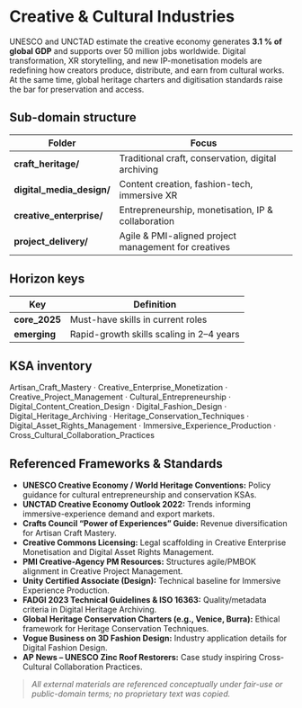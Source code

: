 Creative & Cultural Industries
==============================

UNESCO and UNCTAD estimate the creative economy generates **3.1 % of global GDP** and supports over 50 million jobs worldwide. Digital transformation, XR storytelling, and new IP-monetisation models are redefining how creators produce, distribute, and earn from cultural works. At the same time, global heritage charters and digitisation standards raise the bar for preservation and access.

## Sub-domain structure

| Folder | Focus |
|--------|-------|
| **craft_heritage/** | Traditional craft, conservation, digital archiving |
| **digital_media_design/** | Content creation, fashion-tech, immersive XR |
| **creative_enterprise/** | Entrepreneurship, monetisation, IP & collaboration |
| **project_delivery/** | Agile & PMI-aligned project management for creatives |

## Horizon keys

| Key | Definition |
|-----|------------|
| **core_2025** | Must-have skills in current roles |
| **emerging** | Rapid-growth skills scaling in 2–4 years |

## KSA inventory

Artisan_Craft_Mastery · Creative_Enterprise_Monetization · Creative_Project_Management · Cultural_Entrepreneurship · Digital_Content_Creation_Design · Digital_Fashion_Design · Digital_Heritage_Archiving · Heritage_Conservation_Techniques · Digital_Asset_Rights_Management · Immersive_Experience_Production · Cross_Cultural_Collaboration_Practices

## Referenced Frameworks & Standards

- **UNESCO Creative Economy / World Heritage Conventions:** Policy guidance for cultural entrepreneurship and conservation KSAs.
- **UNCTAD Creative Economy Outlook 2022:** Trends informing immersive-experience demand and export markets.
- **Crafts Council “Power of Experiences” Guide:** Revenue diversification for Artisan Craft Mastery. 
- **Creative Commons Licensing:** Legal scaffolding in Creative Enterprise Monetisation and Digital Asset Rights Management.
- **PMI Creative-Agency PM Resources:** Structures agile/PMBOK alignment in Creative Project Management.
- **Unity Certified Associate (Design):** Technical baseline for Immersive Experience Production.
- **FADGI 2023 Technical Guidelines & ISO 16363:** Quality/metadata criteria in Digital Heritage Archiving.
- **Global Heritage Conservation Charters (e.g., Venice, Burra):** Ethical framework for Heritage Conservation Techniques. 
- **Vogue Business on 3D Fashion Design:** Industry application details for Digital Fashion Design.
- **AP News – UNESCO Zinc Roof Restorers:** Case study inspiring Cross-Cultural Collaboration Practices.

> *All external materials are referenced conceptually under fair-use or public-domain terms; no proprietary text was copied.*

